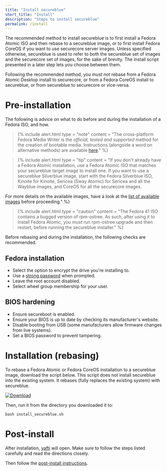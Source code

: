 ```yaml
---
title: "Install secureblue"
short_title: "Install"
description: "Steps to install secureblue"
permalink: /install
---
```


The recommended method to install secureblue is to first install a Fedora Atomic ISO and then rebase to a secureblue image, or to first install Fedora CoreOS if you want to use securecore server images. Unless specified otherwise, secureblue is used to refer to both the secureblue set of images and the securecore set of images, for the sake of brevity. The install script presented in a later step lets you choose between them.

Following the recommended method, you *must not* rebase from a Fedora Atomic Desktop install to securecore, or from a Fedora CoreOS install to secureblue, or from secureblue to securecore or vice-versa.

# Pre-installation

The following is advice on what to do before and during the installation of a Fedora ISO, and how.

> {% include alert.html type = "note" content = "The cross-platform Fedora Media Writer is the <em>official, tested and supported</em> method for the creation of bootable media. Instructions (alongside a word on alternative methods) are available <a href="https://docs.fedoraproject.org/en-US/fedora/latest/preparing-boot-media/">here</a>." %}

> {% include alert.html type = "tip" content = "If you don't already have a Fedora Atomic installation, use a Fedora Atomic ISO that matches your secureblue target image to install one. If you want to use a secureblue Silverblue image, start with the Fedora Silverblue ISO, Kinoite for Kinoite, Sericea (Sway Atomic) for Sericea and all the Wayblue images, and CoreOS for all the securecore images.

For more details on the available images, have a look at the <a href="/images">list of available images</a> before proceeding." %}

> {% include alert.html type = "caution" content = "The Fedora 41 ISO contains a bugged version of rpm-ostree. As such, after using it to install Fedora Atomic, you <em>must</em> run rpm-ostree upgrade and then restart, before running the secureblue installer." %}

Before rebasing and during the installation, the following checks are recommended.

## Fedora installation
- Select the option to encrypt the drive you're installing to.
- Use a [strong password](https://security.harvard.edu/use-strong-passwords) when prompted.
- Leave the root account disabled.
- Select wheel group membership for your user.

## BIOS hardening
- Ensure secureboot is enabled.
- Ensure your BIOS is up to date by checking its manufacturer's website.
- Disable booting from USB (some manufacturers allow firmware changes from live systems).
- Set a BIOS password to prevent tampering.

# Installation (rebasing)

To rebase a Fedora Atomic or Fedora CoreOS installation to a secureblue image, download the script below. This script does not install secureblue into the existing system. It rebases (fully replaces the existing system) with secureblue.

[![Download](https://shields.io/badge/-Download-blue?style=for-the-badge&logo=download&logoColor=white)](https://github.com/secureblue/secureblue/releases/latest/download/install_secureblue.sh)

Then, run it from the directory you downloaded it to:

```
bash install_secureblue.sh
```

# Post-install

After installation, [yafti](https://github.com/ublue-os/yafti) will open. Make sure to follow the steps listed carefully and read the directions closely.

Then follow the [post-install instructions](/post-install).